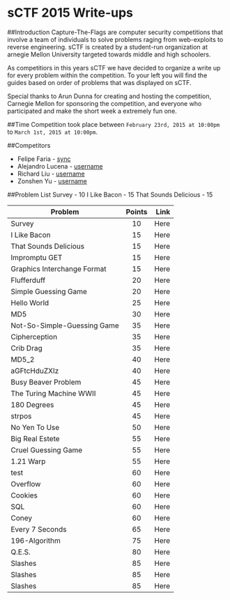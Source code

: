 sCTF 2015 Write-ups
=======

##Introduction
Capture-The-Flags are computer security competitions that involve a team of individuals to solve problems raging from web-exploits to reverse engineering. sCTF is created by a student-run organization at arnegie Mellon University targeted towards middle and high schoolers.

As competitiors in this years sCTF we have decided to organize a write up for every problem within the competition. To your left you will find the guides based on order of problems that was displayed on sCTF.

Special thanks to Arun Dunna for creating and hosting the competition, Carnegie Mellon for sponsoring the competition, and everyone who participated and make the short week a extremely fun one.

##Time
Competition took place between ```February 23rd, 2015 at 10:00pm``` to ```March 1st, 2015 at 10:00pm```.

##Competitors

* Felipe Faria - [sync](https://github.com/Synchronizing)
* Alejandro Lucena - [username](https://github.com/username)
* Richard Liu - [username](https://github.com/username)
* Zonshen Yu - [username](https://github.com/username)

##Problem List
Survey - 10
I Like Bacon - 15
That Sounds Delicious - 15

| Problem                        | Points        | Link |
|--------------------------------|:-------------:| -----:|
| Survey                         | 10            | Here |
| I Like Bacon                   | 15            | Here |
| That Sounds Delicious          | 15            | Here |
| Impromptu GET                  | 15            | Here |
| Graphics Interchange Format    | 15            | Here |
| Flufferduff                    | 20            | Here |
| Simple Guessing Game           | 20            | Here |
| Hello World                    | 25            | Here |
| MD5                            | 30            | Here |
| Not-So-Simple-Guessing Game    | 35            | Here |
| Cipherception                  | 35            | Here |
| Crib Drag                      | 35            | Here |
| MD5_2                          | 40            | Here |
| aGFtcHduZXIz                   | 40            | Here |
| Busy Beaver Problem            | 45            | Here |
| The Turing Machine WWII        | 45            | Here |
| 180 Degrees                    | 45            | Here |
| strpos                         | 45            | Here |
| No Yen To Use                  | 50            | Here |
| Big Real Estete                | 55            | Here |
| Cruel Guessing Game            | 55            | Here |
| 1.21 Warp                      | 55            | Here |
| test                           | 60            | Here |
| Overflow                       | 60            | Here |
| Cookies                        | 60            | Here |
| SQL                            | 60            | Here |
| Coney                          | 60            | Here |
| Every 7 Seconds                | 65            | Here |
| 196-Algorithm                  | 75            | Here |
| Q.E.S.                         | 80            | Here |
| Slashes                        | 85            | Here |
| Slashes                        | 85            | Here |
| Slashes                        | 85            | Here |
